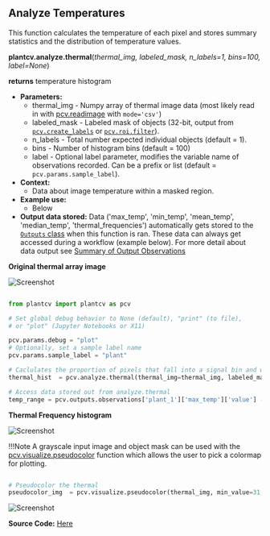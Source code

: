 ## Analyze Temperatures

This function calculates the temperature of each pixel and stores summary statistics and the distribution of temperature values.

**plantcv.analyze.thermal**(*thermal_img, labeled_mask, n_labels=1, bins=100, label=None*)

**returns** temperature histogram

- **Parameters:**
    - thermal_img - Numpy array of thermal image data (most likely read in with [pcv.readimage](read_image.md) with `mode='csv'`)
    - labeled_mask - Labeled mask of objects (32-bit, output from [`pcv.create_labels`](create_labels.md) or [`pcv.roi.filter`](roi_filter.md)).
    - n_labels - Total number expected individual objects (default = 1).
    - bins     - Number of histogram bins (default = 100)
    - label - Optional label parameter, modifies the variable name of observations recorded. Can be a prefix or list (default = `pcv.params.sample_label`).
- **Context:**
    - Data about image temperature within a masked region. 
- **Example use:**
    - Below
- **Output data stored:** Data ('max_temp', 'min_temp', 'mean_temp', 'median_temp', 'thermal_frequencies') automatically gets stored to the 
    [`Outputs` class](outputs.md) when this function is ran. 
    These data can always get accessed during a workflow (example below). For more detail about data output see [Summary of Output Observations](output_measurements.md#summary-of-output-observations)

**Original thermal array image**

![Screenshot](img/documentation_images/analyze_thermal/scaled_thermal_img.jpg)

```python

from plantcv import plantcv as pcv

# Set global debug behavior to None (default), "print" (to file), 
# or "plot" (Jupyter Notebooks or X11)

pcv.params.debug = "plot"
# Optionally, set a sample label name
pcv.params.sample_label = "plant"

# Caclulates the proportion of pixels that fall into a signal bin and writes the values to a file. Also provides a histogram of this data
thermal_hist  = pcv.analyze.thermal(thermal_img=thermal_img, labeled_mask=mask)

# Access data stored out from analyze.thermal
temp_range = pcv.outputs.observations['plant_1']['max_temp']['value'] - pcv.outputs.observations['plant_1']['min_temp']['value']

```


**Thermal Frequency histogram**

![Screenshot](img/documentation_images/analyze_thermal/temp_hist.png)

!!!Note
    A grayscale input image and object mask can be used with the [pcv.visualize.pseudocolor](visualize_pseudocolor.md) function
    which allows the user to pick a colormap for plotting.

```python

# Pseudocolor the thermal 
pseudocolor_img  = pcv.visualize.pseudocolor(thermal_img, min_value=31, max_value=35, mask=mask)

```

![Screenshot](img/documentation_images/analyze_thermal/thermal_pseudocolored.jpg)

**Source Code:** [Here](https://github.com/danforthcenter/plantcv/blob/main/plantcv/plantcv/analyze/thermal.py)

